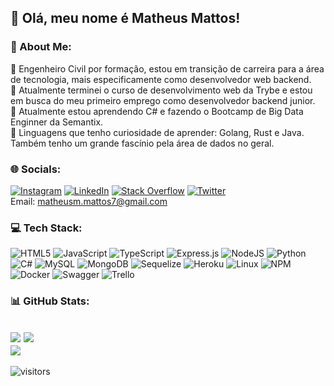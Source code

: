 ## :clap: Olá, meu nome é Matheus Mattos!
### 💫 About Me:
💬 Engenheiro Civil por formação, estou em transição de carreira para a área de tecnologia, mais especificamente como desenvolvedor web backend.<br>
🔭 Atualmente terminei o curso de desenvolvimento web da Trybe e estou em busca do meu primeiro emprego como desenvolvedor backend junior.<br>
🌱 Atualmente estou aprendendo C# e fazendo o Bootcamp de Big Data Enginner da Semantix.<br>
:thinking: Linguagens que tenho curiosidade de aprender: Golang, Rust e Java. Também tenho um grande fascínio pela área de dados no geral.

### 🌐 Socials:
[![Instagram](https://img.shields.io/badge/Instagram-%23E4405F.svg?logo=Instagram&logoColor=white)](https://instagram.com/matheus.mattos7) [![LinkedIn](https://img.shields.io/badge/LinkedIn-%230077B5.svg?logo=linkedin&logoColor=white)](https://linkedin.com/in/matheusmattos7) [![Stack Overflow](https://img.shields.io/badge/-Stackoverflow-FE7A16?logo=stack-overflow&logoColor=white)](https://stackoverflow.com/users/17501783) [![Twitter](https://img.shields.io/badge/Twitter-%231DA1F2.svg?logo=Twitter&logoColor=white)](https://twitter.com/matheusmattos7) <br>
Email: matheusm.mattos7@gmail.com

### 💻 Tech Stack:
![HTML5](https://img.shields.io/badge/html5-%23E34F26.svg?style=flat&logo=html5&logoColor=white) ![JavaScript](https://img.shields.io/badge/javascript-%23323330.svg?style=flat&logo=javascript&logoColor=%23F7DF1E) ![TypeScript](https://img.shields.io/badge/typescript-%23007ACC.svg?style=flat&logo=typescript&logoColor=white) ![Express.js](https://img.shields.io/badge/express.js-%23404d59.svg?style=flat&logo=express&logoColor=%2361DAFB) ![NodeJS](https://img.shields.io/badge/node.js-6DA55F?style=flat&logo=node.js&logoColor=white) ![Python](https://img.shields.io/badge/Python-%23026AA7.svg?style=flat&logo=Python&logoColor=white) ![C#](https://img.shields.io/badge/CSharp-%23026AA7.svg?style=flat&logo=CSharp&logoColor=white) ![MySQL](https://img.shields.io/badge/mysql-%2300f.svg?style=flat&logo=mysql&logoColor=white) ![MongoDB](https://img.shields.io/badge/MongoDB-%234ea94b.svg?style=flat&logo=mongodb&logoColor=white) ![Sequelize](https://img.shields.io/badge/Sequelize-%23026AA7.svg?style=flat&logo=Sequelize&logoColor=white) ![Heroku](https://img.shields.io/badge/heroku-%23430098.svg?style=flat&logo=heroku&logoColor=white) ![Linux](https://img.shields.io/badge/Linux-%23026AA7.svg?style=flat&logo=Linux&logoColor=white) ![NPM](https://img.shields.io/badge/NPM-%23000000.svg?style=flat&logo=npm&logoColor=white) ![Docker](https://img.shields.io/badge/docker-%230db7ed.svg?style=flat&logo=docker&logoColor=white) ![Swagger](https://img.shields.io/badge/-Swagger-%23Clojure?style=flat&logo=swagger&logoColor=white) ![Trello](https://img.shields.io/badge/Trello-%23026AA7.svg?style=flat&logo=Trello&logoColor=white) 

### 📊 GitHub Stats:
![](https://github-readme-stats.vercel.app/api?username=matheusmattos7&theme=dark&hide_border=false&include_all_commits=true&count_private=true)
![](https://github-readme-streak-stats.herokuapp.com/?user=matheusmattos7&theme=dark&hide_border=false)<br/>
![](https://github-readme-stats.vercel.app/api/top-langs/?username=matheusmattos7&theme=dark&hide_border=false&include_all_commits=true&count_private=true&layout=compact)
--
![visitors](https://visitor-badge.laobi.icu/badge?page_id=matheusmattos7)
